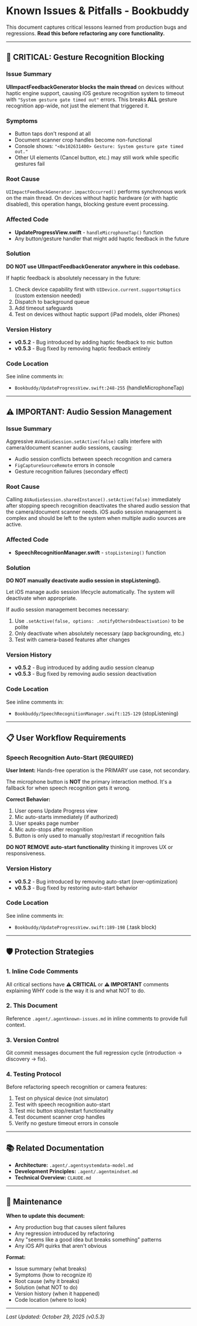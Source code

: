 # Known Issues & Pitfalls - Bookbuddy

This document captures critical lessons learned from production bugs and regressions. **Read this before refactoring any core functionality.**

---

## 🚨 CRITICAL: Gesture Recognition Blocking

### Issue Summary
**UIImpactFeedbackGenerator blocks the main thread** on devices without haptic engine support, causing iOS gesture recognition system to timeout with `"System gesture gate timed out"` errors. This breaks **ALL** gesture recognition app-wide, not just the element that triggered it.

### Symptoms
- Button taps don't respond at all
- Document scanner crop handles become non-functional
- Console shows: `"<0x102631400> Gesture: System gesture gate timed out."`
- Other UI elements (Cancel button, etc.) may still work while specific gestures fail

### Root Cause
`UIImpactFeedbackGenerator.impactOccurred()` performs synchronous work on the main thread. On devices without haptic hardware (or with haptic disabled), this operation hangs, blocking gesture event processing.

### Affected Code
- **UpdateProgressView.swift** - `handleMicrophoneTap()` function
- Any button/gesture handler that might add haptic feedback in the future

### Solution
**DO NOT use UIImpactFeedbackGenerator anywhere in this codebase.**

If haptic feedback is absolutely necessary in the future:
1. Check device capability first with `UIDevice.current.supportsHaptics` (custom extension needed)
2. Dispatch to background queue
3. Add timeout safeguards
4. Test on devices without haptic support (iPad models, older iPhones)

### Version History
- **v0.5.2** - Bug introduced by adding haptic feedback to mic button
- **v0.5.3** - Bug fixed by removing haptic feedback entirely

### Code Location
See inline comments in:
- `Bookbuddy/UpdateProgressView.swift:248-255` (handleMicrophoneTap)

---

## ⚠️ IMPORTANT: Audio Session Management

### Issue Summary
Aggressive `AVAudioSession.setActive(false)` calls interfere with camera/document scanner audio sessions, causing:
- Audio session conflicts between speech recognition and camera
- `FigCaptureSourceRemote` errors in console
- Gesture recognition failures (secondary effect)

### Root Cause
Calling `AVAudioSession.sharedInstance().setActive(false)` immediately after stopping speech recognition deactivates the shared audio session that the camera/document scanner needs. iOS audio session management is complex and should be left to the system when multiple audio sources are active.

### Affected Code
- **SpeechRecognitionManager.swift** - `stopListening()` function

### Solution
**DO NOT manually deactivate audio session in stopListening().**

Let iOS manage audio session lifecycle automatically. The system will deactivate when appropriate.

If audio session management becomes necessary:
1. Use `.setActive(false, options: .notifyOthersOnDeactivation)` to be polite
2. Only deactivate when absolutely necessary (app backgrounding, etc.)
3. Test with camera-based features after changes

### Version History
- **v0.5.2** - Bug introduced by adding audio session cleanup
- **v0.5.3** - Bug fixed by removing audio session deactivation

### Code Location
See inline comments in:
- `Bookbuddy/SpeechRecognitionManager.swift:125-129` (stopListening)

---

## 📋 User Workflow Requirements

### Speech Recognition Auto-Start (REQUIRED)

**User Intent:** Hands-free operation is the PRIMARY use case, not secondary.

The microphone button is **NOT** the primary interaction method. It's a fallback for when speech recognition gets it wrong.

**Correct Behavior:**
1. User opens Update Progress view
2. Mic auto-starts immediately (if authorized)
3. User speaks page number
4. Mic auto-stops after recognition
5. Button is only used to manually stop/restart if recognition fails

**DO NOT REMOVE auto-start functionality** thinking it improves UX or responsiveness.

### Version History
- **v0.5.2** - Bug introduced by removing auto-start (over-optimization)
- **v0.5.3** - Bug fixed by restoring auto-start behavior

### Code Location
See inline comments in:
- `Bookbuddy/UpdateProgressView.swift:189-198` (.task block)

---

## 🛡️ Protection Strategies

### 1. Inline Code Comments
All critical sections have **⚠️ CRITICAL** or **⚠️ IMPORTANT** comments explaining WHY code is the way it is and what NOT to do.

### 2. This Document
Reference `.agent/.agentknown-issues.md` in inline comments to provide full context.

### 3. Version Control
Git commit messages document the full regression cycle (introduction → discovery → fix).

### 4. Testing Protocol
Before refactoring speech recognition or camera features:
1. Test on physical device (not simulator)
2. Test with speech recognition auto-start
3. Test mic button stop/restart functionality
4. Test document scanner crop handles
5. Verify no gesture timeout errors in console

---

## 📚 Related Documentation

- **Architecture:** `.agent/.agentsystemdata-model.md`
- **Development Principles:** `.agent/.agentmindset.md`
- **Technical Overview:** `CLAUDE.md`

---

## 🔄 Maintenance

**When to update this document:**
- Any production bug that causes silent failures
- Any regression introduced by refactoring
- Any "seems like a good idea but breaks something" patterns
- Any iOS API quirks that aren't obvious

**Format:**
- Issue summary (what breaks)
- Symptoms (how to recognize it)
- Root cause (why it breaks)
- Solution (what NOT to do)
- Version history (when it happened)
- Code location (where to look)

---

*Last Updated: October 29, 2025 (v0.5.3)*
